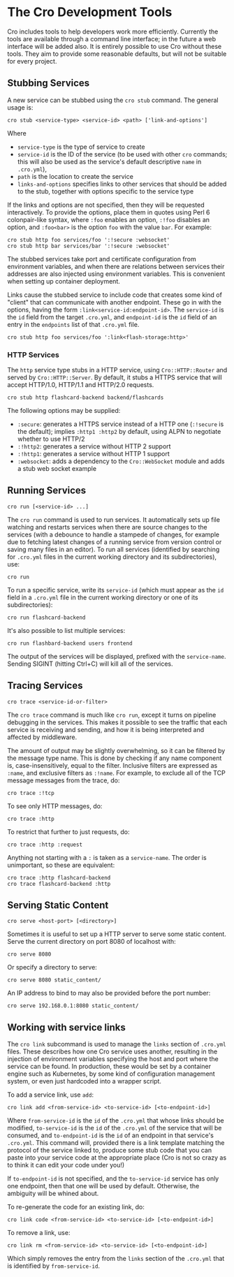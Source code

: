 # The Cro Development Tools

Cro includes tools to help developers work more efficiently. Currently the tools
are available through a command line interface; in the future a web interface
will be added also. It is entirely possible to use Cro without these tools. They
aim to provide some reasonable defaults, but will not be suitable for every
project.

## Stubbing Services

A new service can be stubbed using the `cro stub` command. The general usage
is:

    cro stub <service-type> <service-id> <path> ['link-and-options']

Where

* `service-type` is the type of service to create
* `service-id` is the ID of the service (to be used with other `cro`
  commands; this will also be used as the service's default descriptive
  `name` in `.cro.yml`),
* `path` is the location to create the service
* `links-and-options` specifies links to other services that should be added
  to the stub, together with options specific to the service type

If the links and options are not specified, then they will be requested
interactively. To provide the options, place them in quotes using Perl 6
colonpair-like syntax, where `:foo` enables an option, `:!foo` disables an
option, and `:foo<bar>` is the option `foo` with the value `bar`. For example:

    cro stub http foo services/foo ':!secure :websocket'
    cro stub http bar services/bar ':!secure :websocket'

The stubbed services take port and certificate configuration from environment
variables, and when there are relations between services their addresses are
also injected using environment variables. This is convenient when setting up
container deployment.

Links cause the stubbed service to include code that creates some kind of
"client" that can communicate with another endpoint. These go in with the
options, having the form `:link<service-id:endpoint-id>`. The `service-id` is
the `id` field from the target `.cro.yml`, and `endpoint-id` is the `id` field
of an entry in the `endpoints` list of that `.cro.yml` file.

    cro stub http foo services/foo ':link<flash-storage:http>'

### HTTP Services

The `http` service type stubs in a HTTP service, using `Cro::HTTP::Router` and
served by `Cro::HTTP::Server`. By default, it stubs a HTTPS service that will
accept HTTP/1.0, HTTP/1.1 and HTTP/2.0 requests.

    cro stub http flashcard-backend backend/flashcards

The following options may be supplied:

* `:secure`: generates a HTTPS service instead of a HTTP one (`:!secure` is
  the default); implies `:http1 :http2` by default, using ALPN to negotiate
  whether to use HTTP/2
* `:!http2`: generates a service without HTTP 2 support
* `:!http1`: generates a service without HTTP 1 support
* `:websocket`: adds a dependency to the `Cro::WebSocket` module and adds
  a stub web socket example

## Running Services

    cro run [<service-id> ...]

The `cro run` command is used to run services. It automatically sets up file
watching and restarts services when there are source changes to the services
(with a debounce to handle a stampede of changes, for example due to fetching
latest changes of a running service from version control or saving many files
in an editor). To run all services (identified by searching for `.cro.yml`
files in the current working directory and its subdirectories), use:

    cro run

To run a specific service, write its `service-id` (which must appear as the `id`
field in a `.cro.yml` file in the current working directory or one of its
subdirectories):

    cro run flashcard-backend 

It's also possible to list multiple services:

    cro run flashbard-backend users frontend

The output of the services will be displayed, prefixed with the `service-name`.
Sending SIGINT (hitting Ctrl+C) will kill all of the services.

## Tracing Services

    cro trace <service-id-or-filter>

The `cro trace` command is much like `cro run`, except it turns on pipeline
debugging in the services. This makes it possible to see the traffic that each
service is receiving and sending, and how it is being interpreted and affected
by middleware.

The amount of output may be slightly overwhelming, so it can be filtered by
the message type name. This is done by checking if any name component is,
case-insensitively, equal to the filter. Inclusive filters are expressed as
`:name`, and exclusive filters as `:!name`. For example, to exclude all of
the TCP message messages from the trace, do:

    cro trace :!tcp

To see only HTTP messages, do:

    cro trace :http

To restrict that further to just requests, do:

    cro trace :http :request

Anything not starting with a `:` is taken as a `service-name`. The order is
unimportant, so these are equivalent:

    cro trace :http flashcard-backend
    cro trace flashcard-backend :http

## Serving Static Content

    cro serve <host-port> [<directory>]

Sometimes it is useful to set up a HTTP server to serve some static content.
Serve the current directory on port 8080 of localhost with:

    cro serve 8080

Or specify a directory to serve:

    cro serve 8080 static_content/

An IP address to bind to may also be provided before the port number:

    cro serve 192.168.0.1:8080 static_content/

## Working with service links

The `cro link` subcommand is used to manage the `links` section of `.cro.yml`
files. These describes how one Cro service uses another, resulting in the
injection of environment variables specifying the host and port where the
service can be found. In production, these would be set by a container engine
such as Kubernetes, by some kind of configuration management system, or even
just hardcoded into a wrapper script.

To add a service link, use `add`:

    cro link add <from-service-id> <to-service-id> [<to-endpoint-id>]

Where `from-service-id` is the `id` of the `.cro.yml` that whose links should
be modified, `to-service-id` is the `id` of the `.cro.yml` of the service that
will be consumed, and `to-endpoint-id` is the `id` of an endpoint in that
service's `.cro.yml`. This command will, provided there is a link template
matching the protocol of the service linked to, produce some stub code that
you can paste into your service code at the appropriate place (Cro is not so
crazy as to think it can edit your code under you!)

If `to-endpoint-id` is not specified, and the `to-service-id` service has only
one endpoint, then that one will be used by default. Otherwise, the ambiguity
will be whined about.

To re-generate the code for an existing link, do:

    cro link code <from-service-id> <to-service-id> [<to-endpoint-id>]

To remove a link, use:

    cro link rm <from-service-id> <to-service-id> [<to-endpoint-id>]

Which simply removes the entry from the `links` section of the `.cro.yml` that
is identified by `from-service-id`.
